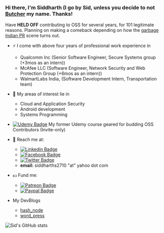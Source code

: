 ### Hi there, I'm Siddharth (I go by Sid, unless you decide to not [Butcher](https://the-boys.fandom.com/wiki/Billy_Butcher) my name. Thanks!
Have **HELD OFF** contributing to OSS for several years, for 101 legitimate reasons.
Planning on making a comeback depending on how the [garbage Indian PR](https://www.reddit.com/r/developersIndia/comments/1abectp/indian_devs_raising_garbage_pr_in_open_source/) scene turns out.


- ⚡ I come with above four years of professional work experience in
    -  Qualcomm Inc (Senior Software Engineer, Secure Systems group (+3mos as an intern))
    -  McAfee LLC (Software Engineer, Network Security and Web Protection Group (+6mos as an intern))
    -  WalmartLabs India, (Software Development Intern, Transportation team)
- 🌱 My areas of interest lie in 
    - Cloud and Application Security
    - Android development
    - Systems Programming
- [![Udemy Badge](https://img.shields.io/badge/Udemy-%23EA5252.svg?style=flat&logo=Udemy&logoColor=white)](https://bit.ly/oss-contribution-course) My former Udemy course geared for budding OSS Contributors (Invite-only)
- 💬 Reach me at:
    - [![Linkedin Badge](https://img.shields.io/badge/-Siddharth-blue?style=flat-square&logo=Linkedin&logoColor=white&link=https://www.linkedin.com/in/siddharth-s-439098114/)](https://www.linkedin.com/in/siddharth-s-439098114/)
    - [![Facebook Badge](https://img.shields.io/badge/-Siddharth-blue?style=flat-square&logo=FaceBook&logoColor=white&link=https://facebook.com/siddharth.srinivasan.77)](https://facebook.com/siddharth.srinivasan.77)
    - [![Twitter Badge](https://img.shields.io/badge/-Siddharth-white?style=flat-square&logo=Twitter&logoColor=blue&link=https://www.linkedin.com/in/siddharth-s-439098114/)](https://twitter.com/siddharths2710)
    -  **email:** siddharths2710 "at" yahoo dot com

- :dollar: Fund me:
    - [![Patreon Badge](https://img.shields.io/badge/-sidsrinivas-white?style=flat-square&logo=Patreon&link=https://patreon.com/sidsrinivas)](https://patreon.com/sidsrinivas)
    - [![Paypal Badge](https://img.shields.io/badge/-sidsrinivas-white?style=flat-square&logo=Paypal&link=https://paypal.me/sidsrinivas)](https://paypal.me/sidsrinivas)

- My DevBlogs
   - [hash_node](https://sidsrinivas.hashnode.dev/)
   - [word_press](https://siddharths2710.wordpress.com/)

![Sid's GitHub stats](https://github-readme-stats.vercel.app/api?username=siddharths2710&show_icons=true&theme=graywhite&custom_title=Stats&hide=stars)
